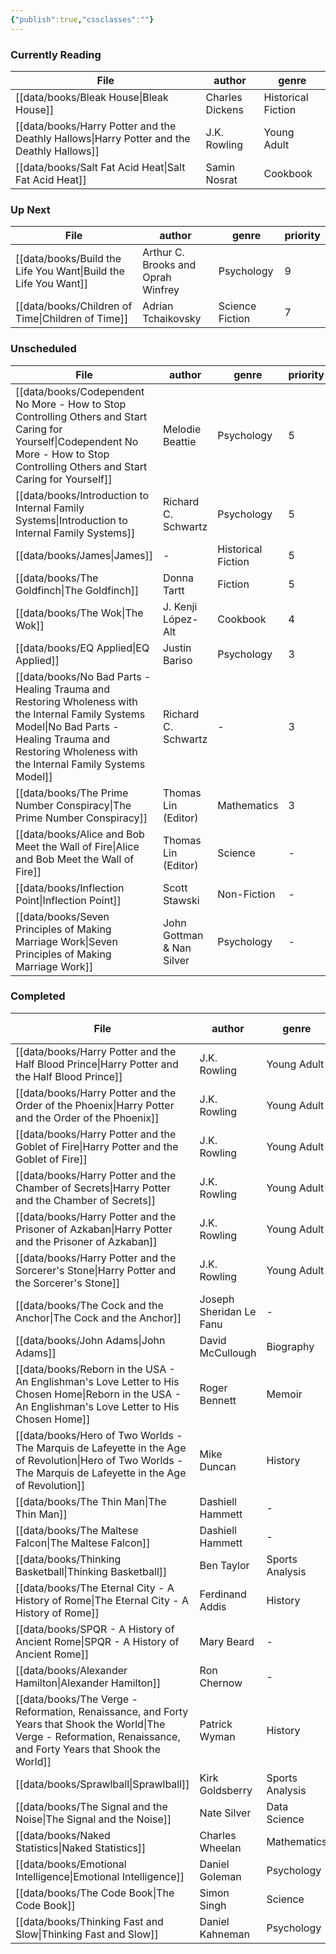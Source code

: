 ```yaml
---
{"publish":true,"cssclasses":""}
---
```


### Currently Reading
| File                                                                                         | author          | genre              |
| -------------------------------------------------------------------------------------------- | --------------- | ------------------ |
| [[data/books/Bleak House\|Bleak House]]                                                   | Charles Dickens | Historical Fiction |
| [[data/books/Harry Potter and the Deathly Hallows\|Harry Potter and the Deathly Hallows]] | J.K. Rowling    | Young Adult        |
| [[data/books/Salt Fat Acid Heat\|Salt Fat Acid Heat]]                                     | Samin Nosrat    | Cookbook           |


### Up Next
| File                                                               | author                             | genre           | priority |
| ------------------------------------------------------------------ | ---------------------------------- | --------------- | -------- |
| [[data/books/Build the Life You Want\|Build the Life You Want]] | Arthur C. Brooks and Oprah Winfrey | Psychology      | 9        |
| [[data/books/Children of Time\|Children of Time]]               | Adrian Tchaikovsky                 | Science Fiction | 7        |


### Unscheduled
| File                                                                                                                                                                                                         | author                    | genre              | priority |
| ------------------------------------------------------------------------------------------------------------------------------------------------------------------------------------------------------------ | ------------------------- | ------------------ | -------- |
| [[data/books/Codependent No More - How to Stop Controlling Others and Start Caring for Yourself\|Codependent No More - How to Stop Controlling Others and Start Caring for Yourself]]                     | Melodie Beattie           | Psychology         | 5        |
| [[data/books/Introduction to Internal Family Systems\|Introduction to Internal Family Systems]]                                                                                                           | Richard C. Schwartz       | Psychology         | 5        |
| [[data/books/James\|James]]                                                                                                                                                                               | \-                        | Historical Fiction | 5        |
| [[data/books/The Goldfinch\|The Goldfinch]]                                                                                                                                                               | Donna Tartt               | Fiction            | 5        |
| [[data/books/The Wok\|The Wok]]                                                                                                                                                                           | J. Kenji López-Alt        | Cookbook           | 4        |
| [[data/books/EQ Applied\|EQ Applied]]                                                                                                                                                                     | Justin Bariso             | Psychology         | 3        |
| [[data/books/No Bad Parts - Healing Trauma and Restoring Wholeness with the Internal Family Systems Model\|No Bad Parts - Healing Trauma and Restoring Wholeness with the Internal Family Systems Model]] | Richard C. Schwartz       | \-                 | 3        |
| [[data/books/The Prime Number Conspiracy\|The Prime Number Conspiracy]]                                                                                                                                   | Thomas Lin (Editor)       | Mathematics        | 3        |
| [[data/books/Alice and Bob Meet the Wall of Fire\|Alice and Bob Meet the Wall of Fire]]                                                                                                                   | Thomas Lin (Editor)       | Science            | \-       |
| [[data/books/Inflection Point\|Inflection Point]]                                                                                                                                                         | Scott Stawski             | Non-Fiction        | \-       |
| [[data/books/Seven Principles of Making Marriage Work\|Seven Principles of Making Marriage Work]]                                                                                                         | John Gottman & Nan Silver | Psychology         | \-       |


### Completed
| File                                                                                                                                                                     | author                  | genre           | date-complete      |
| ------------------------------------------------------------------------------------------------------------------------------------------------------------------------ | ----------------------- | --------------- | ------------------ |
| [[data/books/Harry Potter and the Half Blood Prince\|Harry Potter and the Half Blood Prince]]                                                                         | J.K. Rowling            | Young Adult     | April 01, 2025     |
| [[data/books/Harry Potter and the Order of the Phoenix\|Harry Potter and the Order of the Phoenix]]                                                                   | J.K. Rowling            | Young Adult     | March 15, 2025     |
| [[data/books/Harry Potter and the Goblet of Fire\|Harry Potter and the Goblet of Fire]]                                                                               | J.K. Rowling            | Young Adult     | March 01, 2025     |
| [[data/books/Harry Potter and the Chamber of Secrets\|Harry Potter and the Chamber of Secrets]]                                                                       | J.K. Rowling            | Young Adult     | February 15, 2025  |
| [[data/books/Harry Potter and the Prisoner of Azkaban\|Harry Potter and the Prisoner of Azkaban]]                                                                     | J.K. Rowling            | Young Adult     | February 15, 2025  |
| [[data/books/Harry Potter and the Sorcerer's Stone\|Harry Potter and the Sorcerer's Stone]]                                                                           | J.K. Rowling            | Young Adult     | January 27, 2025   |
| [[data/books/The Cock and the Anchor\|The Cock and the Anchor]]                                                                                                       | Joseph Sheridan Le Fanu | \-              | July 20, 2023      |
| [[data/books/John Adams\|John Adams]]                                                                                                                                 | David McCullough        | Biography       | April 01, 2023     |
| [[data/books/Reborn in the USA - An Englishman's Love Letter to His Chosen Home\|Reborn in the USA - An Englishman's Love Letter to His Chosen Home]]                 | Roger Bennett           | Memoir          | March 15, 2023     |
| [[data/books/Hero of Two Worlds - The Marquis de Lafeyette in the Age of Revolution\|Hero of Two Worlds - The Marquis de Lafeyette in the Age of Revolution]]         | Mike Duncan             | History         | January 30, 2023   |
| [[data/books/The Thin Man\|The Thin Man]]                                                                                                                             | Dashiell Hammett        | \-              | November 30, 2022  |
| [[data/books/The Maltese Falcon\|The Maltese Falcon]]                                                                                                                 | Dashiell Hammett        | \-              | November 10, 2022  |
| [[data/books/Thinking Basketball\|Thinking Basketball]]                                                                                                               | Ben Taylor              | Sports Analysis | July 01, 2022      |
| [[data/books/The Eternal City - A History of Rome\|The Eternal City - A History of Rome]]                                                                             | Ferdinand Addis         | History         | May 29, 2022       |
| [[data/books/SPQR - A History of Ancient Rome\|SPQR - A History of Ancient Rome]]                                                                                     | Mary Beard              | \-              | May 01, 2022       |
| [[data/books/Alexander Hamilton\|Alexander Hamilton]]                                                                                                                 | Ron Chernow             | \-              | April 15, 2022     |
| [[data/books/The Verge - Reformation, Renaissance, and Forty Years that Shook the World\|The Verge - Reformation, Renaissance, and Forty Years that Shook the World]] | Patrick Wyman           | History         | February 28, 2022  |
| [[data/books/Sprawlball\|Sprawlball]]                                                                                                                                 | Kirk Goldsberry         | Sports Analysis | February 01, 2021  |
| [[data/books/The Signal and the Noise\|The Signal and the Noise]]                                                                                                     | Nate Silver             | Data Science    | January 15, 2020   |
| [[data/books/Naked Statistics\|Naked Statistics]]                                                                                                                     | Charles Wheelan         | Mathematics     | May 10, 2019       |
| [[data/books/Emotional Intelligence\|Emotional Intelligence]]                                                                                                         | Daniel Goleman          | Psychology      | September 01, 2018 |
| [[data/books/The Code Book\|The Code Book]]                                                                                                                           | Simon Singh             | Science         | August 01, 2018    |
| [[data/books/Thinking Fast and Slow\|Thinking Fast and Slow]]                                                                                                         | Daniel Kahneman         | Psychology      | July 01, 2018      |


